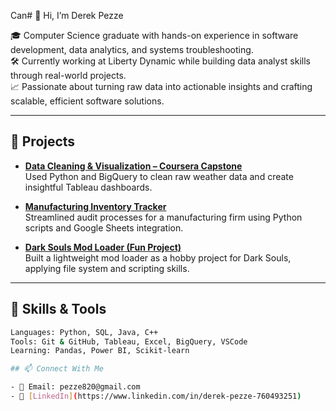 Can# 👋 Hi, I’m Derek Pezze

🎓 Computer Science graduate with hands-on experience in software development, data analytics, and systems troubleshooting.  
🛠️ Currently working at Liberty Dynamic while building data analyst skills through real-world projects.  
📈 Passionate about turning raw data into actionable insights and crafting scalable, efficient software solutions.

---

## 🚀 Projects

- **[Data Cleaning & Visualization – Coursera Capstone](https://github.com/derekpezze/data-cleaning-project)**  
  Used Python and BigQuery to clean raw weather data and create insightful Tableau dashboards.

- **[Manufacturing Inventory Tracker](https://github.com/derekpezze/inventory-tracker)**  
  Streamlined audit processes for a manufacturing firm using Python scripts and Google Sheets integration.

- **[Dark Souls Mod Loader (Fun Project)](https://github.com/derekpezze/ds-mod-loader)**  
  Built a lightweight mod loader as a hobby project for Dark Souls, applying file system and scripting skills.

---

## 💼 Skills & Tools

```bash
Languages: Python, SQL, Java, C++
Tools: Git & GitHub, Tableau, Excel, BigQuery, VSCode
Learning: Pandas, Power BI, Scikit-learn

## 📫 Connect With Me

- 📧 Email: pezze820@gmail.com  
- 💼 [LinkedIn](https://www.linkedin.com/in/derek-pezze-760493251)


